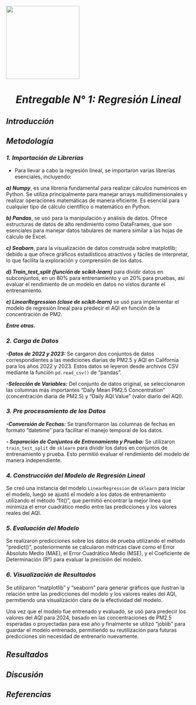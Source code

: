 <p align="left">
  <img src="https://upchvirtual.edu.pe/ued/images/logo-upch.png" width="200">

  # <h1 align="center">*Entregable N° 1: Regresión Lineal*

## *Introducción*


## *Metodología*
### *1. Importación de Librerías*

- Para llevar a cabo la regresión lineal, se importaron varias librerías esenciales, incluyendo:

***a) Numpy***, es una librería fundamental para realizar cálculos numéricos en Python. Se utiliza principalmente para manejar arrays multidimensionales y realizar operaciones matemáticas de manera eficiente. Es esencial para cualquier tipo de cálculo científico o matemático en Python.

***b) Pandas***, se usó para la manipulación y análisis de datos. Ofrece estructuras de datos de alto rendimiento como DataFrames, que son esenciales para manejar datos tabulares de manera similar a las hojas de cálculo de Excel.

***c) Seaborn***, para la visualización de datos construida sobre matplotlib; debido a que ofrece gráficos estadísticos atractivos y fáciles de interpretar, lo que facilita la exploración y comprensión de los datos.

***d) Train_test_split (función de scikit-learn)*** para dividir datos en subconjuntos, en un 80% para entrenamiento y un 20% para pruebas, así evaluar el rendimiento de un modelo en datos no vistos durante el entrenamiento.

***e) LinearRegression (clase de scikit-learn)*** se usó para implementar el modelo de regresión lineal para predecir el AQI en función de la concentración de PM2.

***Entre otras.***

### *2. Carga de Datos*
***-Datos de 2022 y 2023:*** Se cargaron dos conjuntos de datos correspondientes a las mediciones diarias de PM2.5 y AQI en California para los años 2022 y 2023. Estos datos se leyeron desde archivos CSV mediante la función `pd.read_csv()` de “pandas”.

***-Selección de Variables:*** Del conjunto de datos original, se seleccionaron las columnas más importantes “Daily Mean PM2.5 Concentration” (concentración diaria de PM2.5) y “Daily AQI Value” (valor diario del AQI).

### *3. Pre procesamiento de los Datos*
***-Conversión de Fechas:*** Se transformaron las columnas de fechas en formato “datetime” para facilitar el manejo temporal de los datos.

***- Separación de Conjuntos de Entrenamiento y Prueba:*** Se utilizaron `train_test_split` de `sklearn` para dividir los datos en conjuntos de entrenamiento y prueba. Esto permitió evaluar el rendimiento del modelo de manera independiente.

### *4. Construcción del Modelo de Regresión Lineal* 
Se creó una instancia del modelo `LinearRegression` de `sklearn` para iniciar el modelo, luego se ajustó el modelo a los datos de entrenamiento utilizando el método “fit()”, que permitió encontrar la mejor línea que minimiza el error cuadrático medio entre las predicciones y los valores reales del AQI.

### *5. Evaluación del Modelo*
Se realizaron predicciones sobre los datos de prueba utilizando el método “predict()”, posteriormente  se calcularon métricas clave como el Error Absoluto Medio (MAE), el Error Cuadrático Medio (MSE), y el Coeficiente de Determinación (R²) para evaluar la precisión del modelo.

### *6. Visualización de Resultados*
Se utilizaron “matplotlib” y “seaborn” para generar gráficos que ilustran la relación entre las predicciones del modelo y los valores reales del AQI, permitiendo una visualización clara de la efectividad del modelo.

Una vez que el modelo fue entrenado y evaluado, se usó para predecir los valores del AQI para 2024, basado en las concentraciones de PM2.5 esperadas o proyectadas para ese año y finalmente se utilizó “joblib” para guardar el modelo entrenado, permitiendo su reutilización para futuras predicciones sin necesidad de entrenarlo nuevamente.

## *Resultados*

## *Discusión*

## *Referencias*


